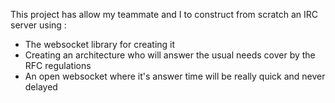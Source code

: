 This project has allow my teammate and I
to construct from scratch an IRC server using :
- The websocket library for creating it
- Creating an architecture who will answer the usual needs cover by the RFC regulations
- An open websocket where it's answer time will be really quick and never delayed

